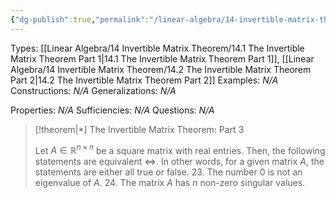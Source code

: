 ```yaml
---
{"dg-publish":true,"permalink":"/linear-algebra/14-invertible-matrix-theorem/14-3-the-invertible-matrix-theorem-part-3/","tags":["Type/Theorem","Topic/Linear_Algebra"]}
---
```


Types: [[Linear Algebra/14 Invertible Matrix Theorem/14.1 The Invertible Matrix Theorem Part 1\|14.1 The Invertible Matrix Theorem Part 1]], [[Linear Algebra/14 Invertible Matrix Theorem/14.2 The Invertible Matrix Theorem Part 2\|14.2 The Invertible Matrix Theorem Part 2]]
Examples: *N/A*
Constructions: *N/A*
Generalizations: *N/A*

Properties: *N/A*
Sufficiencies: *N/A*
Questions: *N/A*

> [!theorem|*] The Invertible Matrix Theorem: Part 3
> 
> Let $A \in \mathbb{R}^{n \times n}$ be a square matrix with real entries. Then, the following statements are equivalent $\iff$. In other words, for a given matrix $A$, the statements are either all true or false.
> 23. The number 0 is not an eigenvalue of $A$.
> 24. The matrix $A$ has $n$ non-zero singular values.

